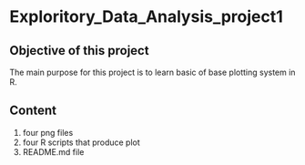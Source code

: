 # Exploritory_Data_Analysis_project1
## Objective of this project
The main purpose for this project is to learn basic of base plotting system in R.

## Content
1. four png files
2. four R scripts that produce plot
3. README.md file

